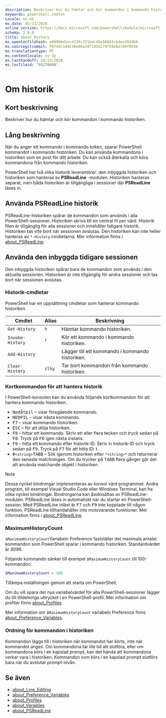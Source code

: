 ```yaml
---
description: Beskriver hur du hämtar och kör kommandon i kommando historiken.
keywords: powershell,cmdlet
Locale: en-US
ms.date: 05/13/2020
online version: https://docs.microsoft.com/powershell/module/microsoft.powershell.core/about/about_history?view=powershell-6&WT.mc_id=ps-gethelp
schema: 2.0.0
title: about_History
ms.openlocfilehash: e009b6d1ecd739c321bdc45e5b043cbdea392db0
ms.sourcegitcommit: f874dc1d4236e06a3df195d179f59e0a7d9f8436
ms.translationtype: MT
ms.contentlocale: sv-SE
ms.lasthandoff: 10/13/2020
ms.locfileid: "93270698"
---
```

# <a name="about-history"></a>Om historik

## <a name="short-description"></a>Kort beskrivning
Beskriver hur du hämtar och kör kommandon i kommando historiken.

## <a name="long-description"></a>Lång beskrivning

När du anger ett kommando i kommando tolken, sparar PowerShell kommandot i kommando historiken. Du kan använda kommandona i historiken som en post för ditt arbete. Du kan också återkalla och köra kommandona från kommando historiken.

PowerShell har två olika historik leverantörer: den inbyggda historiken och historiken som hanteras av **PSReadLine** -modulen. Historiken hanteras separat, men båda historiken är tillgängliga i sessioner där **PSReadLine** läses in.

## <a name="using-the-psreadline-history"></a>Använda PSReadLine historik

PSReadLine-historiken spårar de kommandon som används i alla PowerShell-sessioner.
Historiken skrivs till en central fil per värd. Historik filen är tillgänglig för alla sessioner och innehåller tidigare historik. Historiken tas inte bort när sessionen avslutas. Den historiken kan inte heller hanteras av `*-History` cmdletarna. Mer information finns i [about_PSReadLine](../../PSReadLine/About/about_PSReadLine.md).

## <a name="using-the-built-in-session-history"></a>Använda den inbyggda tidigare sessionen

Den inbyggda historiken spårar bara de kommandon som används i den aktuella sessionen. Historiken är inte tillgänglig för andra sessioner och tas bort när sessionen avslutas.

### <a name="history-cmdlets"></a>Historik-cmdletar

PowerShell har en uppsättning cmdletar som hanterar kommando historiken.

| Cmdlet           | Alias  | Beskrivning                                |
| ---------------- | ------ | ------------------------------------------ |
| `Get-History`    | `h`    | Hämtar kommando historiken.                  |
| `Invoke-History` | `r`    | Kör ett kommando i kommando historiken.     |
| `Add-History`    |        | Lägger till ett kommando i kommando historiken.     |
| `Clear-History`  | `clhy` | Tar bort kommandon från kommando historiken. |

### <a name="keyboard-shortcuts-for-managing-history"></a>Kortkommandon för att hantera historik

I PowerShell-konsolen kan du använda följande kortkommandon för att hantera kommando historiken.

- <kbd>Nedåtpil</kbd> – visar föregående kommando.
- <kbd>NEDPIL</kbd> – visar nästa kommando.
- <kbd>F7</kbd> – visar kommando historiken.
- <kbd>ESC</kbd> – för att dölja historiken.
- <kbd>F8</kbd> – hittar ett kommando. Skriv ett eller flera tecken och tryck sedan på <kbd>F8</kbd>. Tryck på <kbd>F8</kbd> igen nästa instans.
- <kbd>F9</kbd> – hitta ett kommando efter historik-ID. Skriv in historik-ID och tryck sedan på <kbd>F9</kbd>. Tryck på <kbd>F7</kbd> för att hitta ID: t.
- <kbd>#</kbd>`<string>`</kbd><kbd>TABB</kbd> – Sök igenom historiken efter `*<string>*` och returnerar den senaste matchningen. Om du trycker på <kbd>TABB</kbd> flera gånger går det att använda matchande objekt i historiken.

> [!NOTE]
> Dessa nyckel bindningar implementeras av konsol värd programmet. Andra program, till exempel Visual Studio Code eller Windows Terminal, kan ha olika nyckel bindningar. Bindningarna kan åsidosättas av PSReadLine-modulen. PSReadLine läses in automatiskt när du startar en PowerShell-session.
> Med PSReadLine inläst är <kbd>F7</kbd> och <kbd>F9</kbd> inte kopplade till någon funktion. PSReadLine tillhandahåller inte motsvarande funktioner. Mer information finns i [about_PSReadLine](../../PSReadLine/About/about_PSReadLine.md).

### <a name="maximumhistorycount"></a>MaximumHistoryCount

`$MaximumHistoryCount`Variabeln Preference fastställer det maximala antalet kommandon som PowerShell sparar i kommando historiken. Standardvärdet är 
4096.

Följande kommando sänker till exempel `$MaximumHistoryCount` till 100-kommandon:

```powershell
$MaximumHistoryCount = 100
```

Tillämpa inställningen genom att starta om PowerShell.

Om du vill spara det nya variabelvärdet för alla PowerShell-sessioner lägger du till tilldelnings uttrycket i en PowerShell-profil. Mer information om profiler finns [about_Profiles](about_Profiles.md).

Mer information om `$MaximumHistoryCount` variabeln Preference finns [about_Preference_Variables](about_Preference_Variables.md).

### <a name="order-of-commands-in-the-history"></a>Ordning för kommandon i historiken

Kommandon läggs till i historiken när kommandot har körts, inte när kommandot anges. Om kommandona tar lite tid att slutföra, eller om kommandona körs i en kapslad prompt, kan det hända att kommandona verkar vara i historiken. Kommandon som körs i en kapslad prompt slutförs bara när du avslutar prompt-nivån.

## <a name="see-also"></a>Se även

- [about_Line_Editing](about_Line_Editing.md)
- [about_Preference_Variables](about_Preference_Variables.md)
- [about_Profiles](about_Profiles.md)
- [about_Variables](about_Variables.md)
- [about_PSReadLine](../../PSReadLine/About/about_PSReadLine.md)
